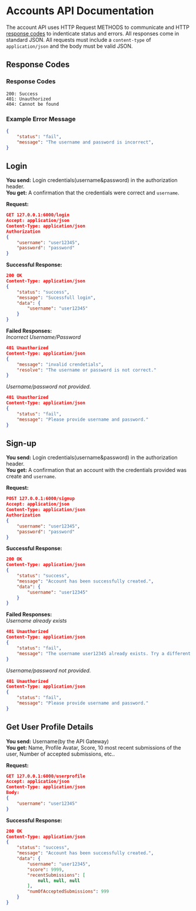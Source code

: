 # Accounts API Documentation
The account API uses HTTP Request METHODS to communicate and HTTP [response codes](https://en.wikipedia.org/wiki/List_of_HTTP_status_codes) to indenticate status and errors. All responses come in standard JSON. All requests must include a `content-type` of `application/json` and the body must be valid JSON.

## Response Codes 
### Response Codes
```
200: Success
401: Unauthorized
404: Cannot be found
```

### Example Error Message
```json
{
    "status": "fail",
    "message": "The username and password is incorrect",
}
```

## Login
**You send:** Login credentials(username&password) in the authorization header.\
**You get:** A confirmation that the credentials were correct and `username`. 

**Request:**
```json
GET 127.0.0.1:6000/login
Accept: application/json
Content-Type: application/json
Authorization
{
    "username": "user12345",
    "password": "password" 
}
```
**Successful Response:**
```json
200 OK
Content-Type: application/json
{
    "status": "success",
    "message": "Sucessfull login",
    "data": {
        "username": "user12345"
    }
}
```
**Failed Responses:** \
*Incorrect Username/Password* 
```json
401 Unauthorized
Content-Type: application/json
{
    "message": "invalid crendetials",
    "resolve": "The username or password is not correct."
}
```
*Username/password not provided.* 
```json
401 Unauthorized
Content-Type: application/json
{
    "status": "fail",
    "message": "Please provide username and password."
}
```


## Sign-up
**You send:** Login credentials(username&password) in the authorization header.\
**You get:** A confirmation that an account with the credentials provided was create and `username`. 

**Request:**
```json
POST 127.0.0.1:6000/signup
Accept: application/json
Content-Type: application/json
Authorization
{
    "username": "user12345",
    "password": "password" 
}
```
**Successful Response:**
```json
200 OK
Content-Type: application/json
{
    "status": "success",
    "message": "Account has been successfully created.",
    "data": {
        "username": "user12345"
    }
}
```

**Failed Responses:** \
*Username already exists* 
```json
401 Unauthorized
Content-Type: application/json
{
    "status": "fail",
    "message": "The username user12345 already exists. Try a different username."
}
```

*Username/password not provided.* 
```json
401 Unauthorized
Content-Type: application/json
{
    "status": "fail",
    "message": "Please provide username and password."
}
```

## Get User Profile Details
**You send:** Username(by the API Gateway) \
**You get:** Name, Profile Avatar, Score, 10 most recent submissions of the user, Number of accepted submissions, etc..

**Request:**
```json
GET 127.0.0.1:6000/userprofile
Accept: application/json
Content-Type: application/json
Body:
{
    "username": "user12345"
}
```
**Successful Response:**
```json
200 OK
Content-Type: application/json
{
    "status": "success",
    "message": "Account has been successfully created.",
    "data": {
        "username": "user12345",
        "score": 9999,
        "recentSubmissions": [
            null, null, null
        ],
        "numOfAcceptedSubmissions": 999
    }
}
```
